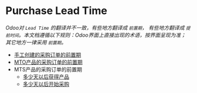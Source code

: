 # Purchase Lead Time

*Odoo对 `Lead Time` 的翻译并不一致，有些地方翻译成 `前置期`， 有些地方翻译成 `提前时间`。本文档遵循以下规则：Odoo界面上直接出现的术语，按界面呈现为准；其它地方一律采用 `前置期`。*

* [手工创建的采购订单的前置期](vendor_lead_time_Manual_PO.md)
* [MTO产品的采购订单的前置期](vendor_lead_time_MTO.md)
* MTS产品的采购订单的前置期
  * [多少天以后获得产品](op_lead_time_to_get_products.md)
  * [多少天以后开始采购](op_lead_time_to_purchase_products.md)
